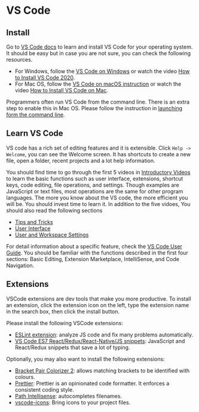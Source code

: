 # VS Code

## Install

Go to [VS Code docs](https://code.visualstudio.com/docs) to learn and install VS Code for your operating system. It should be easy but in case you are not sure, you can check the following resources.

- For Windows, follow the [VS Code on Windows](https://code.visualstudio.com/docs/setup/windows) or watch the video [How to Install VS Code 2020](https://youtu.be/7yLXtkSsRKE).
- For Mac OS, follow the [VS Code on macOS instruction](https://code.visualstudio.com/docs/setup/mac) or watch the video [How to Install VS Code on Mac](https://youtu.be/IATbkNl8qng).

Programmers often run VS Code from the command line. There is an extra step to enable this in Mac OS. Please follow the instruction in [launching form the command line](https://code.visualstudio.com/docs/setup/mac#_launching-from-the-command-line).

## Learn VS Code

VS code has a rich set of editing features and it is extensible. Click `Help -> Welcome`, you can see the Welcome screen. It has shortcuts to create a new file, open a folder, recent projects and a lot help information.

You should find time to go through the first 5 videos in [Introductory Videos](https://code.visualstudio.com/docs/getstarted/introvideos) to learn the basic functions such as user interface, extensions, shortcut keys, code editing, file operations, and settings. Though examples are JavaScript or text files, most operations are the same for other program languages. The more you know about the VS code, the more efficient you will be. You should invest time to learn it. In addition to the five vidoes, You should also read the following sections

- [Tips and Tricks](https://code.visualstudio.com/docs/getstarted/tips-and-tricks)
- [User Interface](https://code.visualstudio.com/docs/getstarted/userinterface)
- [User and Workspace Settings](https://code.visualstudio.com/docs/getstarted/settings)

For detail information about a specific feature, check the [VS Code User Guide](https://code.visualstudio.com/docs/editor/codebasics). You should be familiar with the functions described in the first four sections: Basic Editing, Extension Marketplace, IntelliSense, and Code Navigation.

## Extensions

VSCode extensions are dev tools that make you more productive. To install an extension, click the extension icon on the left, type the extension name in the search box, then click the install button.

Please install the following VSCode extensions:

- [ESLint extension](https://marketplace.visualstudio.com/items?itemName=dbaeumer.vscode-eslint): analyze JS code and fix many problems automatically.
- [VS Code ES7 React/Redux/React-Native/JS snippets](https://marketplace.visualstudio.com/items?itemName=dsznajder.es7-react-js-snippets): JavaScript and React/Redux snippets that save a lot of typing.

Optionally, you may also want to install the following extensions:

- [Bracket Pair Colorizer 2](https://marketplace.visualstudio.com/items?itemName=CoenraadS.bracket-pair-colorizer-2): allows matching brackets to be identified with colours.
- [Prettier](https://marketplace.visualstudio.com/items?itemName=esbenp.prettier-vscode): Prettier is an opinionated code formatter. It enforces a consistent coding style.
- [Path Intellisense](https://marketplace.visualstudio.com/items?itemName=christian-kohler.path-intellisense): autocompletes filenames.
- [vscode-icons](https://marketplace.visualstudio.com/items?itemName=vscode-icons-team.vscode-icons): Bring icons to your project files.
